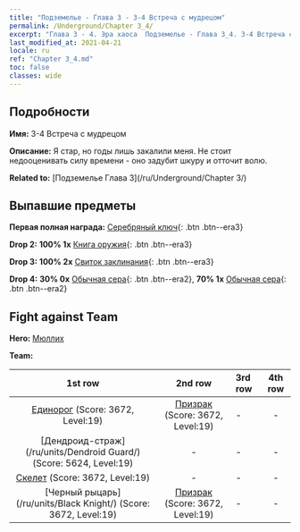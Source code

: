 ```yaml
---
title: "Подземелье - Глава 3 - 3-4 Встреча с мудрецом"
permalink: /Underground/Chapter 3_4/
excerpt: "Глава 3 - 4. Эра хаоса  Подземелье - Глава 3_4. 3-4 Встреча с мудрецом"
last_modified_at: 2021-04-21
locale: ru
ref: "Chapter 3_4.md"
toc: false
classes: wide
---
```


## Подробности

 **Имя:** 3-4 Встреча с мудрецом

 **Описание:** Я стар, но годы лишь закалили меня. Не стоит недооценивать силу времени - оно задубит шкуру и отточит волю.

 **Related to:** [Подземелье Глава 3](/ru/Underground/Chapter 3/)

## Выпавшие предметы

 **Первая полная награда:** [Серебряный ключ](/ru/Items/con_693/){: .btn .btn--era3}

 **Drop 2:** **100% 1x** [Книга оружия](/ru/Items/mat_18/){: .btn .btn--era3}

 **Drop 3:** **100% 2x** [Свиток заклинания](/ru/Items/con_694/){: .btn .btn--era3}

 **Drop 4:** **30% 0x** [Обычная сера](/ru/Items/mat_9/){: .btn .btn--era2}, **70% 1x** [Обычная сера](/ru/Items/mat_9/){: .btn .btn--era2}


## Fight against Team
 **Hero:** [Мюллих](/ru/heroes/Mullich/)

 **Team:**


  | 1st row | 2nd row | 3rd row | 4th row |
  |:----:|:----:|:----|:----:|
  | [Единорог](/ru/units/Unicorn/) (Score: 3672, Level:19)  | [Призрак](/ru/units/Wight/) (Score: 3672, Level:19)  | - | - |
  | [Дендроид-страж](/ru/units/Dendroid Guard/) (Score: 5624, Level:19)  | - | - | - |
  | [Скелет](/ru/units/Skeleton/) (Score: 3672, Level:19)  | - | - | - |
  | [Черный рыцарь](/ru/units/Black Knight/) (Score: 3672, Level:19)  | [Призрак](/ru/units/Wight/) (Score: 3672, Level:19)  | - | - |


